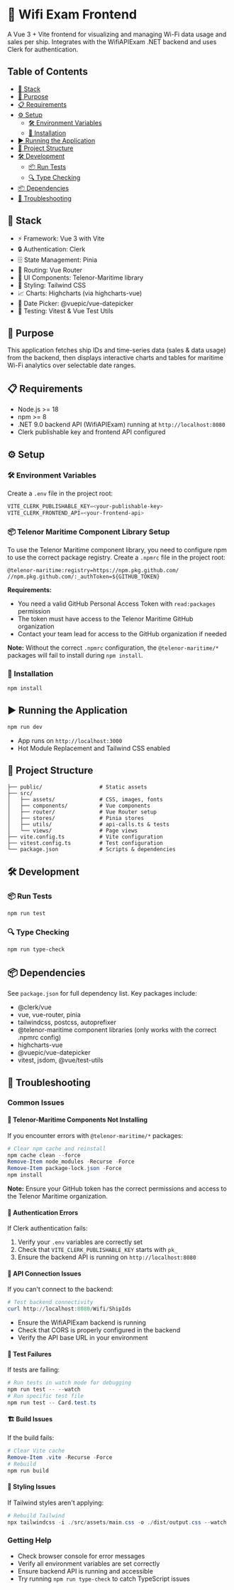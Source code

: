 # 📶 Wifi Exam Frontend

A Vue 3 + Vite frontend for visualizing and managing Wi-Fi data usage and sales per ship. Integrates with the WifiAPIExam .NET backend and uses Clerk for authentication.

## Table of Contents

- [🔧 Stack](#stack)
- [🎯 Purpose](#purpose)
- [📋 Requirements](#requirements)
- [⚙️ Setup](#setup)
  - [🛠️ Environment Variables](#environment-variables)
  - [🚀 Installation](#installation)
- [▶️ Running the Application](#running-the-application)
- [📁 Project Structure](#project-structure)
- [🛠️ Development](#development)
  - [📦 Run Tests](#run-tests)
  - [🔍 Type Checking](#type-checking)
- [📦 Dependencies](#dependencies)
- [🔧 Troubleshooting](#troubleshooting)

## 🔧 Stack

- ⚡ Framework: Vue 3 with Vite
- 🔒 Authentication: Clerk
- 🗄️ State Management: Pinia
- 🧭 Routing: Vue Router
- 🧩 UI Components: Telenor-Maritime library
- 🎨 Styling: Tailwind CSS
- 📈 Charts: Highcharts (via highcharts-vue)
- 📅 Date Picker: @vuepic/vue-datepicker
- 🧪 Testing: Vitest & Vue Test Utils

## 🎯 Purpose

This application fetches ship IDs and time-series data (sales & data usage) from the backend, then displays interactive charts and tables for maritime Wi-Fi analytics over selectable date ranges.

## 📋 Requirements

- Node.js >= 18
- npm >= 8
- .NET 9.0 backend API (WifiAPIExam) running at `http://localhost:8080`
- Clerk publishable key and frontend API configured

## ⚙️ Setup

### 🛠️ Environment Variables

Create a `.env` file in the project root:

```powershell
VITE_CLERK_PUBLISHABLE_KEY=<your-publishable-key>
VITE_CLERK_FRONTEND_API=<your-frontend-api>
```

### 📦 Telenor Maritime Component Library Setup

To use the Telenor Maritime component library, you need to configure npm to use the correct package registry. Create a `.npmrc` file in the project root:

```
@telenor-maritime:registry=https://npm.pkg.github.com/
//npm.pkg.github.com/:_authToken=${GITHUB_TOKEN}
```

**Requirements:**
- You need a valid GitHub Personal Access Token with `read:packages` permission
- The token must have access to the Telenor Maritime GitHub organization
- Contact your team lead for access to the GitHub organization if needed

**Note:** Without the correct `.npmrc` configuration, the `@telenor-maritime/*` packages will fail to install during `npm install`.

### 🚀 Installation

```powershell
npm install
```

## ▶️ Running the Application

```powershell
npm run dev
```

- App runs on `http://localhost:3000`
- Hot Module Replacement and Tailwind CSS enabled

## 📁 Project Structure

```
├── public/                  # Static assets
├── src/
│   ├── assets/              # CSS, images, fonts
│   ├── components/          # Vue components
│   ├── router/              # Vue Router setup
│   ├── stores/              # Pinia stores
│   ├── utils/               # api-calls.ts & tests
│   └── views/               # Page views
├── vite.config.ts           # Vite configuration
├── vitest.config.ts         # Test configuration
└── package.json             # Scripts & dependencies
```

## 🛠️ Development

### 📦 Run Tests

```powershell
npm run test
```

### 🔍 Type Checking

```powershell
npm run type-check
```

## 📦 Dependencies

See `package.json` for full dependency list. Key packages include:

- @clerk/vue
- vue, vue-router, pinia
- tailwindcss, postcss, autoprefixer
- @telenor-maritime component libraries (only works with the correct .npmrc config)
- highcharts-vue
- @vuepic/vue-datepicker
- vitest, jsdom, @vue/test-utils

## 🔧 Troubleshooting

### Common Issues

#### 🚫 Telenor-Maritime Components Not Installing

If you encounter errors with `@telenor-maritime/*` packages:

```powershell
# Clear npm cache and reinstall
npm cache clean --force
Remove-Item node_modules -Recurse -Force
Remove-Item package-lock.json -Force
npm install
```

**Note:** Ensure your GitHub token has the correct permissions and access to the Telenor Maritime organization.

#### 🔐 Authentication Errors

If Clerk authentication fails:

1. Verify your `.env` variables are correctly set
2. Check that `VITE_CLERK_PUBLISHABLE_KEY` starts with `pk_`
3. Ensure the backend API is running on `http://localhost:8080`

#### 📡 API Connection Issues

If you can't connect to the backend:

```powershell
# Test backend connectivity
curl http://localhost:8080/Wifi/ShipIds
```

- Ensure the WifiAPIExam backend is running
- Check that CORS is properly configured in the backend
- Verify the API base URL in your environment

#### 🧪 Test Failures

If tests are failing:

```powershell
# Run tests in watch mode for debugging
npm run test -- --watch
# Run specific test file
npm run test -- Card.test.ts
```

#### 🏗️ Build Issues

If the build fails:

```powershell
# Clear Vite cache
Remove-Item .vite -Recurse -Force
# Rebuild
npm run build
```

#### 🎨 Styling Issues

If Tailwind styles aren't applying:

```powershell
# Rebuild Tailwind
npx tailwindcss -i ./src/assets/main.css -o ./dist/output.css --watch
```

### Getting Help

- Check browser console for error messages
- Verify all environment variables are set correctly
- Ensure backend API is running and accessible
- Try running `npm run type-check` to catch TypeScript issues
